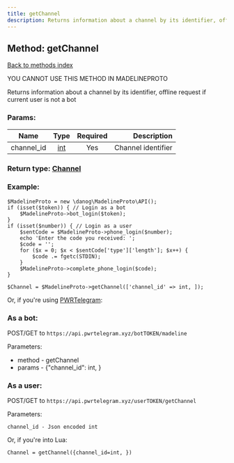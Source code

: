 ```yaml
---
title: getChannel
description: Returns information about a channel by its identifier, offline request if current user is not a bot
---
```

## Method: getChannel  
[Back to methods index](index.md)


YOU CANNOT USE THIS METHOD IN MADELINEPROTO


Returns information about a channel by its identifier, offline request if current user is not a bot

### Params:

| Name     |    Type       | Required | Description |
|----------|:-------------:|:--------:|------------:|
|channel\_id|[int](../types/int.md) | Yes|Channel identifier|


### Return type: [Channel](../types/Channel.md)

### Example:


```
$MadelineProto = new \danog\MadelineProto\API();
if (isset($token)) { // Login as a bot
    $MadelineProto->bot_login($token);
}
if (isset($number)) { // Login as a user
    $sentCode = $MadelineProto->phone_login($number);
    echo 'Enter the code you received: ';
    $code = '';
    for ($x = 0; $x < $sentCode['type']['length']; $x++) {
        $code .= fgetc(STDIN);
    }
    $MadelineProto->complete_phone_login($code);
}

$Channel = $MadelineProto->getChannel(['channel_id' => int, ]);
```

Or, if you're using [PWRTelegram](https://pwrtelegram.xyz):

### As a bot:

POST/GET to `https://api.pwrtelegram.xyz/botTOKEN/madeline`

Parameters:

* method - getChannel
* params - {"channel_id": int, }



### As a user:

POST/GET to `https://api.pwrtelegram.xyz/userTOKEN/getChannel`

Parameters:

```
channel_id - Json encoded int

```

Or, if you're into Lua:

```
Channel = getChannel({channel_id=int, })
```

